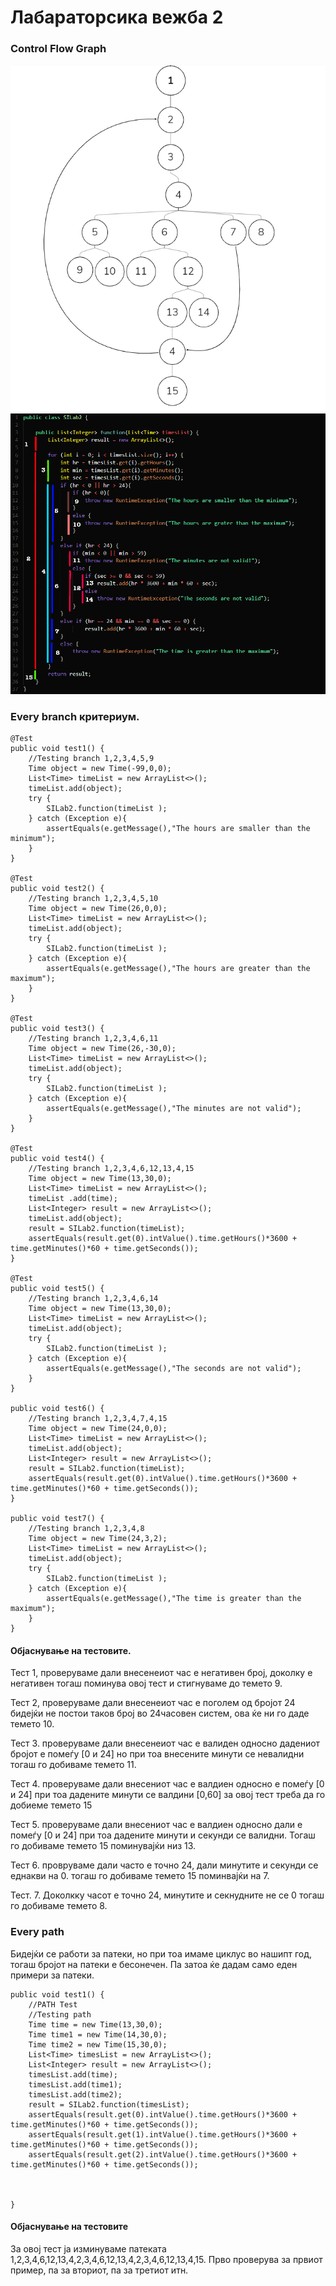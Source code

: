 # Лабараторсика вежба 2

###  Control Flow Graph

![](Graph.png)
![](Code.png) 

### Every branch критериум. 

   ```
   @Test
   public void test1() {
       //Testing branch 1,2,3,4,5,9
       Time object = new Time(-99,0,0);
       List<Time> timeList = new ArrayList<>();
       timeList.add(object);
       try {
           SILab2.function(timeList );
       } catch (Exception e){
           assertEquals(e.getMessage(),"The hours are smaller than the minimum");
       }
   }
   
   @Test
   public void test2() {
       //Testing branch 1,2,3,4,5,10
       Time object = new Time(26,0,0);
       List<Time> timeList = new ArrayList<>();
       timeList.add(object);
       try {
           SILab2.function(timeList );
       } catch (Exception e){
           assertEquals(e.getMessage(),"The hours are greater than the maximum");
       }
   }
   
   @Test
   public void test3() {
       //Testing branch 1,2,3,4,6,11
       Time object = new Time(26,-30,0);
       List<Time> timeList = new ArrayList<>();
       timeList.add(object);
       try {
           SILab2.function(timeList );
       } catch (Exception e){
           assertEquals(e.getMessage(),"The minutes are not valid");
       }
   }
   
   @Test
   public void test4() {
       //Testing branch 1,2,3,4,6,12,13,4,15
       Time object = new Time(13,30,0);
       List<Time> timeList = new ArrayList<>();
       timeList .add(time);
       List<Integer> result = new ArrayList<>();
       timeList.add(object);
       result = SILab2.function(timeList);
       assertEquals(result.get(0).intValue().time.getHours()*3600 + time.getMinutes()*60 + time.getSeconds());
   }
   
   @Test
   public void test5() {
       //Testing branch 1,2,3,4,6,14
       Time object = new Time(13,30,0);
       List<Time> timeList = new ArrayList<>();
       timeList.add(object);
       try {
           SILab2.function(timeList );
       } catch (Exception e){
           assertEquals(e.getMessage(),"The seconds are not valid");
       }
   }
   
   public void test6() {
       //Testing branch 1,2,3,4,7,4,15
       Time object = new Time(24,0,0);
       List<Time> timeList = new ArrayList<>();
       timeList.add(object);
       List<Integer> result = new ArrayList<>();
       result = SILab2.function(timeList);
       assertEquals(result.get(0).intValue().time.getHours()*3600 + time.getMinutes()*60 + time.getSeconds());
   }
   
   public void test7() {
       //Testing branch 1,2,3,4,8
       Time object = new Time(24,3,2);
       List<Time> timeList = new ArrayList<>();
       timeList.add(object);
       try {
           SILab2.function(timeList );
       } catch (Exception e){
           assertEquals(e.getMessage(),"The time is greater than the maximum");
       }
   }
   
   ```


#### Објаснување на тестовите. 

Тест 1, проверуваме дали внесенеиот час е негативен број, доколку е негативен тогаш поминува овој тест и стигнуваме до темето 9.

Тест 2, проверуваме дали внесенеиот час е поголем од бројот 24 бидејќи не постои таков број во 24часовен систем, ова ќе ни го даде темето 10.

Тест 3. проверуваме дали внесенеиот час е валиден односно дадениот бројот е помеѓу [0 и 24] но при тоа внесените минути се невалидни тогаш го добиваме темето  11.

Тест 4. проверуваме дали внесениот час е валдиен односно е помеѓу [0 и 24] при тоа дадените минути се  валдини [0,60] за овој тест треба да го добиеме темето 15

Тест 5.  проверуваме дали внесениот час е валдиен односно дали е помеѓу [0 и 24] при тоа дадените минути и секунди се валидни. Тогаш го добиваме темето 15 поминувајќи низ 13.

Тест 6. провруваме дали часто е точно 24, дали минутите и секунди се еднакви на 0. тогаш го добиваме темето 15 поминвајќи на 7.

Тест. 7. Доколкку часот е точно 24, минутите и секнудните не се 0 тогаш го добиваме темето 8.

### Every path

Бидејќи се работи за патеки, но при тоа имаме циклус во нашипт год, тогаш бројот на патеки е бесонечен. Па затоа ќе дадам само еден примери за патеки.

```
public void test1() {
    //PATH Test
    //Testing path 
    Time time = new Time(13,30,0);
    Time time1 = new Time(14,30,0);
    Time time2 = new Time(15,30,0);
    List<Time> timesList = new ArrayList<>();
    List<Integer> result = new ArrayList<>();
    timesList.add(time);
    timesList.add(time1);
    timesList.add(time2);
    result = SILab2.function(timesList);
    assertEquals(result.get(0).intValue().time.getHours()*3600 + time.getMinutes()*60 + time.getSeconds());
    assertEquals(result.get(1).intValue().time.getHours()*3600 + time.getMinutes()*60 + time.getSeconds());
    assertEquals(result.get(2).intValue().time.getHours()*3600 + time.getMinutes()*60 + time.getSeconds());

   
   
}
```
#### Објаснување на тестовите
За овој тест ја изминуваме патеката 1,2,3,4,6,12,13,4,2,3,4,6,12,13,4,2,3,4,6,12,13,4,15. Прво проверува за првиот пример, па за вториот, па за третиот итн.
